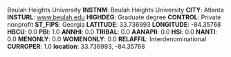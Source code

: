 
Beulah Heights University
**INSTNM**: Beulah Heights University
**CITY**: Atlanta
**INSTURL**: www.beulah.edu
**HIGHDEG**: Graduate degree
**CONTROL**: Private nonprofit
**ST_FIPS**: Georgia
**LATITUDE**: 33.736993
**LONGITUDE**: -84.35768
**HBCU**: 0.0
**PBI**: 1.0
**ANNHI**: 0.0
**TRIBAL**: 0.0
**AANAPII**: 0.0
**HSI**: 0.0
**NANTI**: 0.0
**MENONLY**: 0.0
**WOMENONLY**: 0.0
**RELAFFIL**: Interdenominational
**CURROPER**: 1.0
**location**: 33.736993, -84.35768